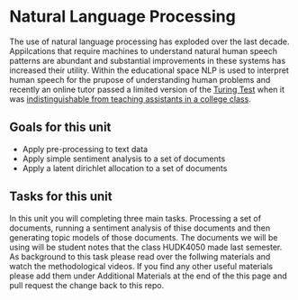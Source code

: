# Natural Language Processing

The use of natural language processing has exploded over the last decade. Appilcations that require machines to understand natural human speech patterns are abundant and substantial improvements in these systems has increased their utility. Within the educational space NLP is used to interpret human speech for the prupose of understanding human problems and recently an online tutor passed a limited version of the [Turing Test](https://en.wikipedia.org/wiki/Turing_test) when it was [indistinguishable from teaching assistants in a college class](http://www.news.gatech.edu/2017/01/09/jill-watson-round-three).

## Goals for this unit

* Apply pre-processing to text data 
* Apply simple sentiment analysis to a set of documents
* Apply a latent dirichlet allocation to a set of documents

## Tasks for this unit

In this unit you will completing three main tasks. Processing a set of documents, running a sentiment analysis of thise documents and then generating topic models of those documents. The documents we will be using will be student notes that the class HUDK4050 made last semester. As background to this task please read over the follwing materials and watch the methodological videos. If you find any other useful materials please add them under Additional Materials at the end of the this page and pull request the change back to this repo.

